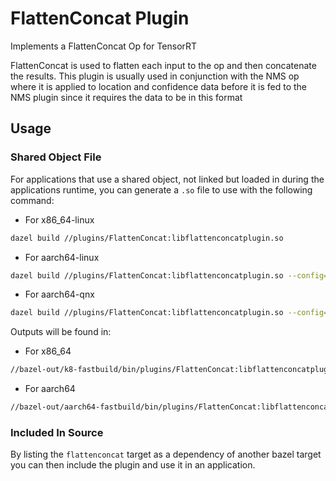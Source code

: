 # FlattenConcat Plugin 

Implements a FlattenConcat Op for TensorRT
 
FlattenConcat is used to flatten each input to the op and then concatenate the results. This plugin is usually used in conjunction with the NMS op where it is applied to location and confidence data before it is fed to the NMS plugin since it requires the data to be in this format

## Usage 

### Shared Object File 
For applications that use a shared object, not linked but loaded in during the applications runtime, you can generate a `.so` file to use with the following command:

- For x86_64-linux

``` sh
dazel build //plugins/FlattenConcat:libflattenconcatplugin.so 
```

- For aarch64-linux

``` sh
dazel build //plugins/FlattenConcat:libflattenconcatplugin.so --config=D5L-toolchain
```

- For aarch64-qnx

``` sh
dazel build //plugins/FlattenConcat:libflattenconcatplugin.so --config=D5Q-toolchain
```

Outputs will be found in: 

- For x86_64

``` sh
//bazel-out/k8-fastbuild/bin/plugins/FlattenConcat:libflattenconcatplugin.so
```

- For aarch64

``` sh
//bazel-out/aarch64-fastbuild/bin/plugins/FlattenConcat:libflattenconcatplugin.so
```

### Included In Source

By listing the `flattenconcat` target as a dependency of another bazel target you can then include the plugin and use it in an application. 
